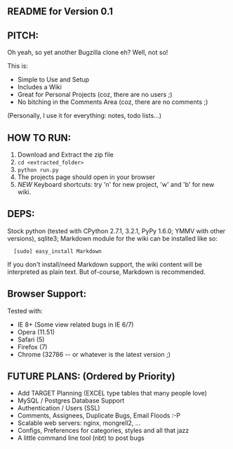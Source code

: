 
README for Version 0.1
----------------------

## PITCH: ##

Oh yeah, so yet another Bugzilla clone eh? Well, not so! 

This is:

* Simple to Use and Setup
* Includes a Wiki
* Great for Personal Projects (coz, there are no users ;)
* No bitching in the Comments Area (coz, there are no comments ;)

(Personally, I use it for everything: notes, todo lists...)

## HOW TO RUN: ##

1. Download and Extract the zip file
2. `cd <extracted_folder>`
3. `python run.py`
4. The projects page should open in your browser
5. *NEW* Keyboard shortcuts: try 'n' for new project, 'w' and 'b' for new wiki.

## DEPS: ##

Stock python (tested with CPython 2.7.1, 3.2.1, PyPy 1.6.0; YMMV with other versions), sqlite3; Markdown module for the wiki can be installed like so:

      [sudo] easy_install Markdown

If you don't install/need Markdown support, the wiki content will be interpreted as plain text. But of-course, Markdown is recommended.

## Browser Support: ##

Tested with:

* IE 8+ (Some view related bugs in IE 6/7)
* Opera (11.51) 
* Safari (5)
* Firefox (7)
* Chrome (32786 -- or whatever is the latest version ;)

## FUTURE PLANS: (Ordered by Priority) ##

* Add TARGET Planning (EXCEL type tables that many people love)
* MySQL / Postgres Database Support
* Authentication / Users (SSL)
* Comments, Assignees, Duplicate Bugs, Email Floods :-P
* Scalable web servers: nginx, mongrell2, ...
* Configs, Preferences for categories, styles and all that jazz
* A little command line tool (nbt) to post bugs

